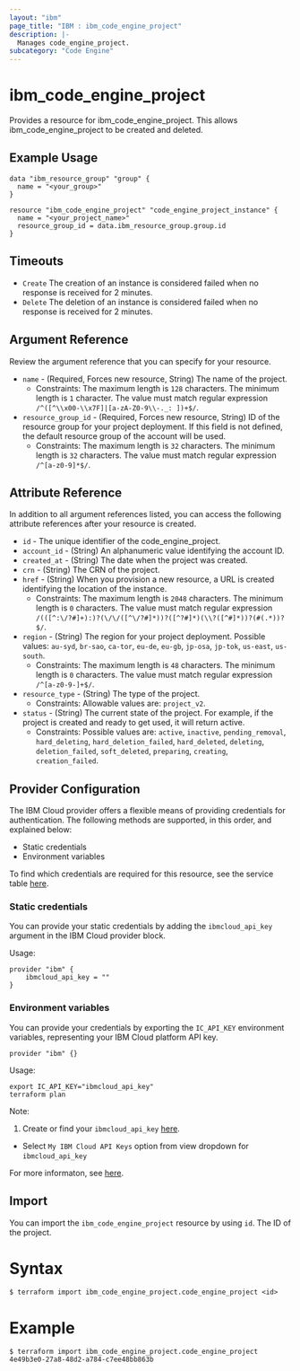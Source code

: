 ```yaml
---
layout: "ibm"
page_title: "IBM : ibm_code_engine_project"
description: |-
  Manages code_engine_project.
subcategory: "Code Engine"
---
```


# ibm_code_engine_project

Provides a resource for ibm_code_engine_project. This allows ibm_code_engine_project to be created and deleted.

## Example Usage

```hcl
data "ibm_resource_group" "group" {
  name = "<your_group>"
}

resource "ibm_code_engine_project" "code_engine_project_instance" {
  name = "<your_project_name>"
  resource_group_id = data.ibm_resource_group.group.id
}
```

## Timeouts

* `Create` The creation of an instance is considered failed when no response is received for 2 minutes.
* `Delete` The deletion of an instance is considered failed when no response is received for 2 minutes.

## Argument Reference

Review the argument reference that you can specify for your resource.

* `name` - (Required, Forces new resource, String) The name of the project.
  * Constraints: The maximum length is `128` characters. The minimum length is `1` character. The value must match regular expression `/^([^\\x00-\\x7F]|[a-zA-Z0-9\\-._: ])+$/`.
* `resource_group_id` - (Required, Forces new resource, String) ID of the resource group for your project deployment. If this field is not defined, the default resource group of the account will be used.
  * Constraints: The maximum length is `32` characters. The minimum length is `32` characters. The value must match regular expression `/^[a-z0-9]*$/`.

## Attribute Reference

In addition to all argument references listed, you can access the following attribute references after your resource is created.

* `id` - The unique identifier of the code_engine_project.
* `account_id` - (String) An alphanumeric value identifying the account ID.
* `created_at` - (String) The date when the project was created.
* `crn` - (String) The CRN of the project.
* `href` - (String) When you provision a new resource, a URL is created identifying the location of the instance.
  * Constraints: The maximum length is `2048` characters. The minimum length is `0` characters. The value must match regular expression `/(([^:\/?#]+):)?(\/\/([^\/?#]*))?([^?#]*)(\\?([^#]*))?(#(.*))?$/`.
* `region` - (String) The region for your project deployment. Possible values: `au-syd`, `br-sao`, `ca-tor`, `eu-de`, `eu-gb`, `jp-osa`, `jp-tok`, `us-east`, `us-south`.
  * Constraints: The maximum length is `48` characters. The minimum length is `0` characters. The value must match regular expression `/^[a-z0-9-]+$/`.
* `resource_type` - (String) The type of the project.
  * Constraints: Allowable values are: `project_v2`.
* `status` - (String) The current state of the project. For example, if the project is created and ready to get used, it will return active.
  * Constraints: Possible values are: `active`, `inactive`, `pending_removal`, `hard_deleting`, `hard_deletion_failed`, `hard_deleted`, `deleting`, `deletion_failed`, `soft_deleted`, `preparing`, `creating`, `creation_failed`.

## Provider Configuration

The IBM Cloud provider offers a flexible means of providing credentials for authentication. The following methods are supported, in this order, and explained below:

- Static credentials
- Environment variables

To find which credentials are required for this resource, see the service table [here](https://cloud.ibm.com/docs/ibm-cloud-provider-for-terraform?topic=ibm-cloud-provider-for-terraform-provider-reference#required-parameters).

### Static credentials

You can provide your static credentials by adding the `ibmcloud_api_key` argument in the IBM Cloud provider block.

Usage:
```hcl
provider "ibm" {
    ibmcloud_api_key = ""
}
```

### Environment variables

You can provide your credentials by exporting the `IC_API_KEY` environment variables, representing your IBM Cloud platform API key.

```hcl
provider "ibm" {}
```

Usage:
```
export IC_API_KEY="ibmcloud_api_key"
terraform plan
```

Note:

1. Create or find your `ibmcloud_api_key` [here](https://cloud.ibm.com/iam/apikeys).
  - Select `My IBM Cloud API Keys` option from view dropdown for `ibmcloud_api_key`

For more informaton, see [here](https://registry.terraform.io/providers/IBM-Cloud/ibm/latest/docs#authentication).

## Import

You can import the `ibm_code_engine_project` resource by using `id`. The ID of the project.

# Syntax
```
$ terraform import ibm_code_engine_project.code_engine_project <id>
```

# Example
```
$ terraform import ibm_code_engine_project.code_engine_project 4e49b3e0-27a8-48d2-a784-c7ee48bb863b
```
